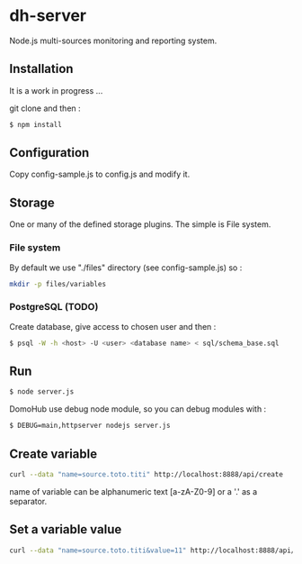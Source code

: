 # dh-server

Node.js multi-sources monitoring and reporting system.

## Installation

It is a work in progress ...

git clone and then :
```sh
$ npm install
```

## Configuration

Copy config-sample.js to config.js and modify it.

## Storage

One or many of the defined storage plugins. The simple is File system.

### File system

By default we use "./files" directory (see config-sample.js) so :

```sh
mkdir -p files/variables
```

### PostgreSQL (TODO)

Create database, give access to chosen user and then :
```sh
$ psql -W -h <host> -U <user> <database name> < sql/schema_base.sql
```

## Run

```sh
$ node server.js
```

DomoHub use debug node module, so you can debug modules with :

```sh
$ DEBUG=main,httpserver nodejs server.js
```

## Create variable

```sh
curl --data "name=source.toto.titi" http://localhost:8888/api/create
```
name of variable can be alphanumeric text [a-zA-Z0-9] or a '.' as a separator.

## Set a variable value

```sh
curl --data "name=source.toto.titi&value=11" http://localhost:8888/api/add_value
```
